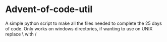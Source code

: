 # Advent-of-code-util
A simple python script to make all the files needed to complete the 25 days of code. Only works on windows directories, if wanting to use on UNIX replace \\ with /
